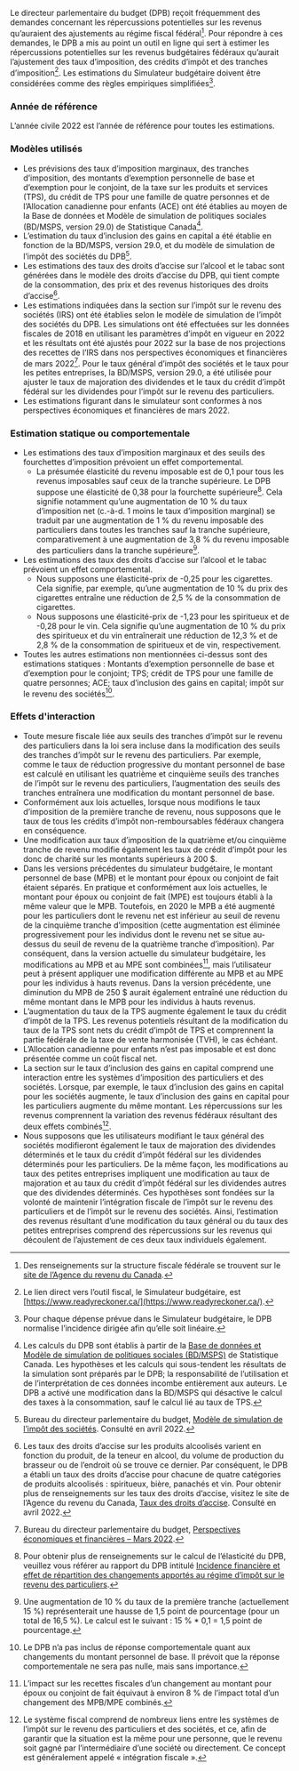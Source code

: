 Le directeur parlementaire du budget (DPB) reçoit fréquemment des demandes concernant les répercussions potentielles sur les revenus qu’auraient des ajustements au régime fiscal fédéral[^1]. Pour répondre à ces demandes, le DPB a mis au point un outil en ligne qui sert à estimer les répercussions potentielles sur les revenus budgétaires fédéraux qu’aurait l’ajustement des taux d’imposition, des crédits d’impôt et des tranches d’imposition[^2]. Les estimations du Simulateur budgétaire doivent être considérées comme des règles empiriques simplifiées[^3].

### Année de référence

L’année civile 2022 est l’année de référence pour toutes les estimations.

### Modèles utilisés

- Les prévisions des taux d’imposition marginaux, des tranches d’imposition, des montants d’exemption personnelle de base et d’exemption pour le conjoint, de la taxe sur les produits et services (TPS), du crédit de TPS pour une famille de quatre personnes et de l’Allocation canadienne pour enfants (ACE) ont été établies au moyen de la Base de données et Modèle de simulation de politiques sociales (BD/MSPS, version 29.0) de Statistique Canada[^4].
- L’estimation du taux d’inclusion des gains en capital a été établie en fonction de la BD/MSPS, version 29.0, et du modèle de simulation de l’impôt des sociétés du DPB[^5].
- Les estimations des taux des droits d’accise sur l’alcool et le tabac sont générées dans le modèle des droits d’accise du DPB, qui tient compte de la consommation, des prix et des revenus historiques des droits d’accise[^6].
- Les estimations indiquées dans la section sur l’impôt sur le revenu des sociétés (IRS) ont été établies selon le modèle de simulation de l’impôt des sociétés du DPB. Les simulations ont été effectuées sur les données fiscales de 2018 en utilisant les paramètres d’impôt en vigueur en 2022 et les résultats ont été ajustés pour 2022 sur la base de nos projections des recettes de l’IRS dans nos perspectives économiques et financières de mars 2022[^7]. Pour le taux général d’impôt des sociétés et le taux pour les petites entreprises, la BD/MSPS, version 29.0, a été utilisée pour ajuster le taux de majoration des dividendes et le taux du crédit d’impôt fédéral sur les dividendes pour l’impôt sur le revenu des particuliers.
- Les estimations figurant dans le simulateur sont conformes à nos perspectives économiques et financières de mars 2022.

### Estimation statique ou comportementale

- Les estimations des taux d’imposition marginaux et des seuils des fourchettes d’imposition prévoient un effet comportemental.
  - La présumée élasticité du revenu imposable est de 0,1 pour tous les revenus imposables sauf ceux de la tranche supérieure. Le DPB suppose une élasticité de 0,38 pour la fourchette supérieure[^8]. Cela signifie notamment qu’une augmentation de 10 % du taux d’imposition net (c.-à-d. 1 moins le taux d’imposition marginal) se traduit par une augmentation de 1 % du revenu imposable des particuliers dans toutes les tranches sauf la tranche supérieure, comparativement à une augmentation de 3,8 % du revenu imposable des particuliers dans la tranche supérieure[^9].
- Les estimations des taux des droits d’accise sur l’alcool et le tabac prévoient un effet comportemental.
  - Nous supposons une élasticité-prix de -0,25 pour les cigarettes. Cela signifie, par exemple, qu’une augmentation de 10 % du prix des cigarettes entraîne une réduction de 2,5 % de la consommation de cigarettes.
  - Nous supposons une élasticité-prix de -1,23 pour les spiritueux et de -0,28 pour le vin. Cela signifie qu’une augmentation de 10 % du prix des spiritueux et du vin entraînerait une réduction de 12,3 % et de 2,8 % de la consommation de spiritueux et de vin, respectivement.
- Toutes les autres estimations non mentionnées ci-dessus sont des estimations statiques : Montants d’exemption personnelle de base et d’exemption pour le conjoint; TPS; crédit de TPS pour une famille de quatre personnes; ACE; taux d’inclusion des gains en capital; impôt sur le revenu des sociétés[^10].

### Effets d'interaction

- Toute mesure fiscale liée aux seuils des tranches d’impôt sur le revenu des particuliers dans la loi sera incluse dans la modification des seuils des tranches d’impôt sur le revenu des particuliers. Par exemple, comme le taux de réduction progressive du montant personnel de base est calculé en utilisant les quatrième et cinquième seuils des tranches de l’impôt sur le revenu des particuliers, l’augmentation des seuils des tranches entraînera une modification du montant personnel de base.
- Conformément aux lois actuelles, lorsque nous modifions le taux d’imposition de la première tranche de revenu, nous supposons que le taux de tous les crédits d’impôt non-remboursables fédéraux changera en conséquence.
- Une modification aux taux d’imposition de la quatrième et/ou cinquième tranche de revenu modifie également les taux de crédit d’impôt pour les donc de charité sur les montants supérieurs à 200 $.
- Dans les versions précédentes du simulateur budgétaire, le montant personnel de base (MPB) et le montant pour époux ou conjoint de fait étaient séparés. En pratique et conformément aux lois actuelles, le montant pour époux ou conjoint de fait (MPE) est toujours établi à la même valeur que le MPB. Toutefois, en 2020 le MPB a été augmenté pour les particuliers dont le revenu net est inférieur au seuil de revenu de la cinquième tranche d’imposition (cette augmentation est éliminée progressivement pour les individus dont le revenu net se situe au-dessus du seuil de revenu de la quatrième tranche d’imposition). Par conséquent, dans la version actuelle du simulateur budgétaire, les modifications au MPB et au MPE sont combinées[^11], mais l’utilisateur peut à présent appliquer une modification différente au MPB et au MPE pour les individus à hauts revenus. Dans la version précédente, une diminution du MPB de 250 $ aurait également entraîné une réduction du même montant dans le MPB pour les individus à hauts revenus.
- L’augmentation du taux de la TPS augmente également le taux du crédit d’impôt de la TPS. Les revenus potentiels résultant de la modification du taux de la TPS sont nets du crédit d’impôt de TPS et comprennent la partie fédérale de la taxe de vente harmonisée (TVH), le cas échéant.
- L’Allocation canadienne pour enfants n’est pas imposable et est donc présentée comme un coût fiscal net.
- La section sur le taux d’inclusion des gains en capital comprend une interaction entre les systèmes d’imposition des particuliers et des sociétés. Lorsque, par exemple, le taux d’inclusion des gains en capital pour les sociétés augmente, le taux d’inclusion des gains en capital pour les particuliers augmente du même montant. Les répercussions sur les revenus comprennent la variation des revenus fédéraux résultant des deux effets combinés[^12].
- Nous supposons que les utilisateurs modifiant le taux général des sociétés modifieront également le taux de majoration des dividendes déterminés et le taux du crédit d’impôt fédéral sur les dividendes déterminés pour les particuliers. De la même façon, les modifications au taux des petites entreprises impliquent une modification au taux de majoration et au taux du crédit d’impôt fédéral sur les dividendes autres que des dividendes déterminés. Ces hypothèses sont fondées sur la volonté de maintenir l’intégration fiscale de l’impôt sur le revenu des particuliers et de l’impôt sur le revenu des sociétés. Ainsi, l’estimation des revenus résultant d’une modification du taux général ou du taux des petites entreprises comprend des répercussions sur les revenus qui découlent de l’ajustement de ces deux taux individuels également.

[^1]: Des renseignements sur la structure fiscale fédérale se trouvent sur le [site de l’Agence du revenu du Canada](https://www.canada.ca/fr/agence-revenu/services/impot/tous-taux.html).
[^2]: Le lien direct vers l’outil fiscal, le Simulateur budgétaire, est [https://www.readyreckoner.ca/](https://www.readyreckoner.ca/).
[^3]: Pour chaque dépense prévue dans le Simulateur budgétaire, le DPB normalise l’incidence dirigée afin qu’elle soit linéaire.
[^4]: Les calculs du DPB sont établis à partir de la [Base de données et Modèle de simulation de politiques sociales (BD/MSPS)](https://www.statcan.gc.ca/fra/microsimulation/bdmsps/bdmsps) de Statistique Canada. Les hypothèses et les calculs qui sous-tendent les résultats de la simulation sont préparés par le DPB; la responsabilité de l’utilisation et de l’interprétation de ces données incombe entièrement aux auteurs. Le DPB a activé une modification dans la BD/MSPS qui désactive le calcul des taxes à la consommation, sauf le calcul lié au taux de TPS.
[^5]: Bureau du directeur parlementaire du budget, [Modèle de simulation de l’impôt des sociétés](https://www.pbo-dpb.ca/fr/publications/LIBARC-1617-334--corporate-tax-model--modele-simulation-impot-societes). Consulté en avril 2022.
[^6]: Les taux des droits d’accise sur les produits alcoolisés varient en fonction du produit, de la teneur en alcool, du volume de production du brasseur ou de l’endroit où se trouve ce dernier. Par conséquent, le DPB a établi un taux des droits d’accise pour chacune de quatre catégories de produits alcoolisés : spiritueux, bière, panachés et vin. Pour obtenir plus de renseignements sur les taux des droits d’accise, visitez le site de l’Agence du revenu du Canada, [Taux des droits d’accise](https://www.canada.ca/fr/agence-revenu/services/formulaires-publications/publications/edrates/taux-droits-accise.html). Consulté en avril 2022.
[^7]: Bureau du directeur parlementaire du budget, [Perspectives économiques et financières – Mars 2022](https://www.pbo-dpb.ca/fr/publications/RP-2122-030-S--economic-fiscal-outlook-march-2022--perspectives-economiques-financieres-mars-2022).
[^8]: Pour obtenir plus de renseignements sur le calcul de l’élasticité du DPB, veuillez vous référer au rapport du DPB intitulé [Incidence financière et effet de répartition des changements apportés au régime d’impôt sur le revenu des particuliers](https://www.pbo-dpb.ca/fr/publications/LIBARC-1516-297--the-fiscal-and-distributional-impact-of--incidence-financiere-et-effet-de-repartition).
[^9]: Une augmentation de 10 % du taux de la première tranche (actuellement 15 %) représenterait une hausse de 1,5 point de pourcentage (pour un total de 16,5 %). Le calcul est le suivant : 15 % * 0,1 = 1,5 point de pourcentage.
[^10]: Le DPB n’a pas inclus de réponse comportementale quant aux changements du montant personnel de base. Il prévoit que la réponse comportementale ne sera pas nulle, mais sans importance. 
[^11]: L’impact sur les recettes fiscales d’un changement au montant pour époux ou conjoint de fait équivaut à environ 8 % de l’impact total d’un changement des MPB/MPE combinés. 
[^12]: Le système fiscal comprend de nombreux liens entre les systèmes de l’impôt sur le revenu des particuliers et des sociétés, et ce, afin de garantir que la situation est la même pour une personne, que le revenu soit gagné par l’intermédiaire d’une société ou directement. Ce concept est généralement appelé « intégration fiscale ».